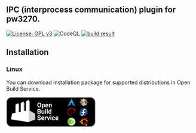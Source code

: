 ## IPC (interprocess communication) plugin for pw3270.

[![License: GPL v3](https://img.shields.io/badge/License-GPL%20v3-blue.svg)](https://www.gnu.org/licenses/gpl-3.0)
![CodeQL](https://github.com/PerryWerneck/pw3270-plugin-ipc/workflows/CodeQL/badge.svg?branch=master)
[![build result](https://build.opensuse.org/projects/home:PerryWerneck:pw3270/packages/pw3270-plugin-ipc/badge.svg?type=percent)](https://build.opensuse.org/package/show/home:PerryWerneck:pw3270/pw3270-plugin-ipc)

## Installation

### Linux

You can download installation package for supported distributions in Open Build Service.

[<img src="https://raw.githubusercontent.com/PerryWerneck/pw3270/master/branding/obs-badge-en.svg" alt="Download from open build service" height="80px">](https://software.opensuse.org/download.html?project=home%3APerryWerneck%3Apw3270&package=pw3270-plugin-ipc)



